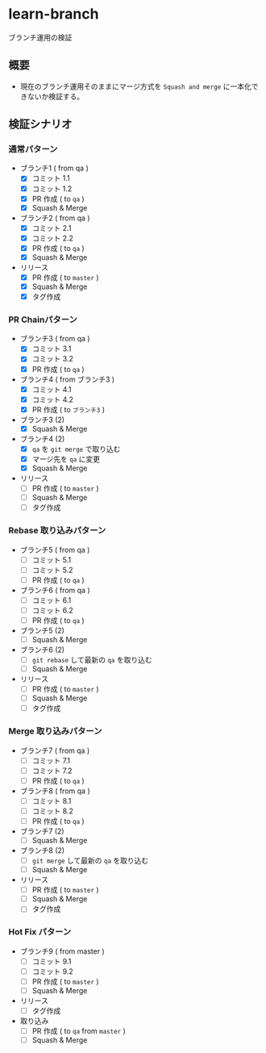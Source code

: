 # learn-branch

ブランチ運用の検証

## 概要

- 現在のブランチ運用そのままにマージ方式を `Squash and merge` に一本化できないか検証する。

## 検証シナリオ

### 通常パターン

- ブランチ1 ( from qa )
  - [x] コミット 1.1
  - [x] コミット 1.2
  - [x] PR 作成 ( to `qa` )
  - [x] Squash & Merge
- ブランチ2 ( from qa )
  - [x] コミット 2.1
  - [x] コミット 2.2
  - [x] PR 作成 ( to `qa` )
  - [x] Squash & Merge
- リリース
  - [x] PR 作成 ( to `master` )
  - [x] Squash & Merge
  - [x] タグ作成

### PR Chainパターン

- ブランチ3 ( from qa )
  - [x] コミット 3.1
  - [x] コミット 3.2
  - [x] PR 作成 ( to `qa` )
- ブランチ4 ( from ブランチ3 )
  - [x] コミット 4.1
  - [x] コミット 4.2
  - [x] PR 作成 ( to `ブランチ3` )
- ブランチ3 (2)
  - [x] Squash & Merge
- ブランチ4 (2)
  - [x] `qa` を `git merge` で取り込む
  - [x] マージ先を `qa` に変更
  - [x] Squash & Merge
- リリース
  - [ ] PR 作成 ( to `master` )
  - [ ] Squash & Merge
  - [ ] タグ作成

### Rebase 取り込みパターン

- ブランチ5 ( from qa )
  - [ ] コミット 5.1
  - [ ] コミット 5.2
  - [ ] PR 作成 ( to `qa` )
- ブランチ6 ( from qa )
  - [ ] コミット 6.1
  - [ ] コミット 6.2
  - [ ] PR 作成 ( to `qa` )
- ブランチ5 (2)
  - [ ] Squash & Merge
- ブランチ6 (2)
  - [ ] `git rebase` して最新の `qa` を取り込む
  - [ ] Squash & Merge
- リリース
  - [ ] PR 作成 ( to `master` )
  - [ ] Squash & Merge
  - [ ] タグ作成

### Merge 取り込みパターン

- ブランチ7 ( from qa )
  - [ ] コミット 7.1
  - [ ] コミット 7.2
  - [ ] PR 作成 ( to `qa` )
- ブランチ8 ( from qa )
  - [ ] コミット 8.1
  - [ ] コミット 8.2
  - [ ] PR 作成 ( to `qa` )
- ブランチ7 (2)
  - [ ] Squash & Merge
- ブランチ8 (2)
  - [ ] `git merge` して最新の `qa` を取り込む
  - [ ] Squash & Merge
- リリース
  - [ ] PR 作成 ( to `master` )
  - [ ] Squash & Merge
  - [ ] タグ作成

### Hot Fix パターン

- ブランチ9 ( from master )
  - [ ] コミット 9.1
  - [ ] コミット 9.2
  - [ ] PR 作成 ( to `master` )
  - [ ] Squash & Merge
- リリース
  - [ ] タグ作成
- 取り込み
  - [ ] PR 作成 ( to `qa` from `master` )
  - [ ] Squash & Merge
